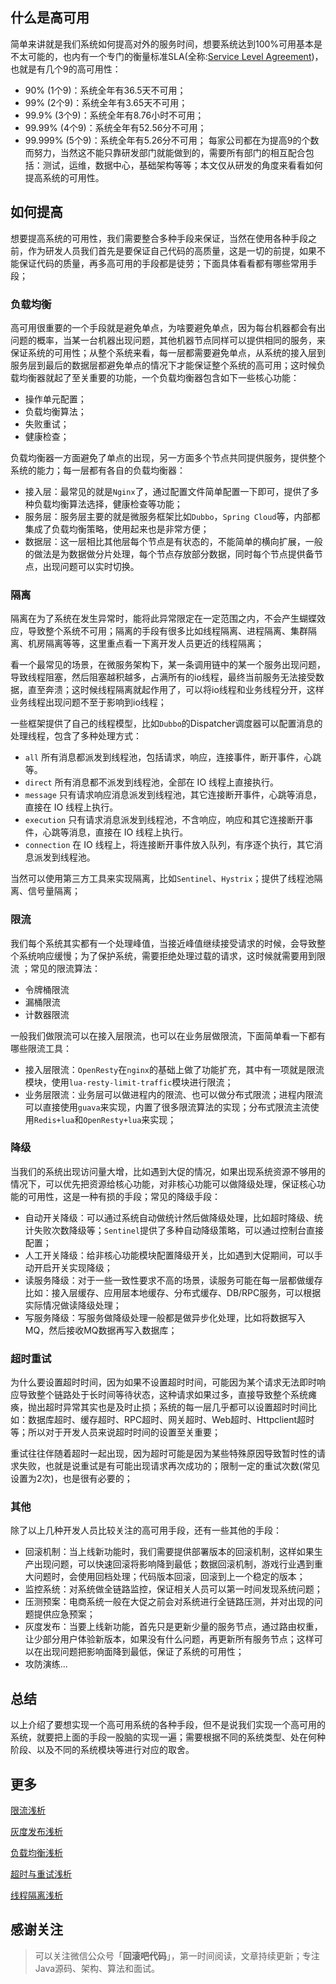﻿## 什么是高可用

简单来讲就是我们系统如何提高对外的服务时间，想要系统达到100%可用基本是不太可能的，也内有一个专门的衡量标准SLA(全称:[Service Level Agreement](https://baike.baidu.com/item/%E6%9C%8D%E5%8A%A1%E7%BA%A7%E5%88%AB%E5%8D%8F%E8%AE%AE/10967493?fromtitle=SLA&fromid=2957862))，也就是有几个9的高可用性：

* 90% (1个9)：系统全年有36.5天不可用；
* 99% (2个9)：系统全年有3.65天不可用；
* 99.9% (3个9)：系统全年有8.76小时不可用；
* 99.99% (4个9)：系统全年有52.56分不可用；
* 99.999% (5个9)：系统全年有5.26分不可用；
  每家公司都在为提高9的个数而努力，当然这不能只靠研发部门就能做到的，需要所有部门的相互配合包括：测试，运维，数据中心，基础架构等等；本文仅从研发的角度来看看如何提高系统的可用性。

## 如何提高

想要提高系统的可用性，我们需要整合多种手段来保证，当然在使用各种手段之前，作为研发人员我们首先是要保证自己代码的高质量，这是一切的前提，如果不能保证代码的质量，再多高可用的手段都是徒劳；下面具体看看都有哪些常用手段；

### 负载均衡

高可用很重要的一个手段就是避免单点，为啥要避免单点，因为每台机器都会有出问题的概率，当某一台机器出现问题，其他机器节点同样可以提供相同的服务，来保证系统的可用性；从整个系统来看，每一层都需要避免单点，从系统的接入层到服务层到最后的数据层都避免单点的情况下才能保证整个系统的高可用；这时候负载均衡器就起了至关重要的功能，一个负载均衡器包含如下一些核心功能：

- 操作单元配置；
- 负载均衡算法；
- 失败重试；
- 健康检查；

负载均衡器一方面避免了单点的出现，另一方面多个节点共同提供服务，提供整个系统的能力；每一层都有各自的负载均衡器：

- 接入层：最常见的就是`Nginx`了，通过配置文件简单配置一下即可，提供了多种负载均衡算法选择，健康检查等功能；
- 服务层：服务层主要的就是微服务框架比如`Dubbo`，`Spring Cloud`等，内部都集成了负载均衡策略，使用起来也是非常方便；
- 数据层：这一层相比其他层每个节点是有状态的，不能简单的横向扩展，一般的做法是为数据做分片处理，每个节点存放部分数据，同时每个节点提供备节点，出现问题可以实时切换。

### 隔离

隔离在为了系统在发生异常时，能将此异常限定在一定范围之内，不会产生蝴蝶效应，导致整个系统不可用；隔离的手段有很多比如线程隔离、进程隔离、集群隔离、机房隔离等等，这里重点看一下离开发人员更近的线程隔离；

看一个最常见的场景，在微服务架构下，某一条调用链中的某一个服务出现问题，导致线程阻塞，然后阻塞越积越多，占满所有的io线程，最终当前服务无法接受数据，直至奔溃；这时候线程隔离就起作用了，可以将io线程和业务线程分开，这样业务线程出现问题不至于影响到io线程；

一些框架提供了自己的线程模型，比如`Dubbo`的Dispatcher调度器可以配置消息的处理线程，包含了多种处理方式：

- `all` 所有消息都派发到线程池，包括请求，响应，连接事件，断开事件，心跳等。
- `direct` 所有消息都不派发到线程池，全部在 IO 线程上直接执行。
- `message` 只有请求响应消息派发到线程池，其它连接断开事件，心跳等消息，直接在 IO 线程上执行。
- `execution` 只有请求消息派发到线程池，不含响应，响应和其它连接断开事件，心跳等消息，直接在 IO 线程上执行。
- `connection` 在 IO 线程上，将连接断开事件放入队列，有序逐个执行，其它消息派发到线程池。

当然可以使用第三方工具来实现隔离，比如`Sentinel`、`Hystrix`；提供了线程池隔离、信号量隔离；

### 限流

我们每个系统其实都有一个处理峰值，当接近峰值继续接受请求的时候，会导致整个系统响应缓慢；为了保护系统，需要拒绝处理过载的请求，这时候就需要用到限流 ；常见的限流算法：

- 令牌桶限流
- 漏桶限流
- 计数器限流

一般我们做限流可以在接入层限流，也可以在业务层做限流，下面简单看一下都有哪些限流工具：

- 接入层限流：`OpenResty`在`nginx`的基础上做了功能扩充，其中有一项就是限流模块，使用`lua-resty-limit-traffic`模块进行限流；
- 业务层限流：业务层可以做进程内的限流、也可以做分布式限流；进程内限流可以直接使用`guava`来实现，内置了很多限流算法的实现；分布式限流主流使用`Redis+lua`和`OpenResty+lua`来实现；

### 降级

当我们的系统出现访问量大增，比如遇到大促的情况，如果出现系统资源不够用的情况下，可以优先把资源给核心功能，对非核心功能可以做降级处理，保证核心功能的可用性，这是一种有损的手段；常见的降级手段：

- 自动开关降级：可以通过系统自动做统计然后做降级处理，比如超时降级、统计失败次数降级等；`Sentinel`提供了多种自动降级策略，可以通过控制台直接配置；
- 人工开关降级：给非核心功能模块配置降级开关，比如遇到大促期间，可以手动开启开关实现降级；
- 读服务降级：对于一些一致性要求不高的场景，读服务可能在每一层都做缓存比如：接入层缓存、应用层本地缓存、分布式缓存、DB/RPC服务，可以根据实际情况做读降级处理；
- 写服务降级：写服务做降级处理一般都是做异步化处理，比如将数据写入MQ，然后接收MQ数据再写入数据库；

### 超时重试

为什么要设置超时时间，因为如果不设置超时时间，可能因为某个请求无法即时响应导致整个链路处于长时间等待状态，这种请求如果过多，直接导致整个系统瘫痪，抛出超时异常其实也是及时止损；系统的每一层几乎都可以设置超时时间比如：数据库超时、缓存超时、RPC超时、网关超时、Web超时、Httpclient超时等；所以对于开发人员来说超时时间的设置至关重要；

重试往往伴随着超时一起出现，因为超时可能是因为某些特殊原因导致暂时性的请求失败，也就是说重试是有可能出现请求再次成功的；限制一定的重试次数(常见设置为2次)，也是很有必要的；

### 其他

除了以上几种开发人员比较关注的高可用手段，还有一些其他的手段：

- 回滚机制：当上线新功能时，我们需要提供部署版本的回滚机制，这样如果生产出现问题，可以快速回滚将影响降到最低；数据回滚机制，游戏行业遇到重大问题时，会使用回档处理；代码版本回滚，回滚到上一个稳定的版本；
- 监控系统：对系统做全链路监控，保证相关人员可以第一时间发现系统问题；
- 压测预案：电商系统一般在大促之前会对系统进行全链路压测，并对出现的问题提供应急预案；
- 灰度发布：当要上线新功能，首先只是更新少量的服务节点，通过路由权重，让少部分用户体验新版本，如果没有什么问题，再更新所有服务节点；这样可以在出现问题把影响面降到最低，保证了系统的可用性；
- 攻防演练...

## 总结

以上介绍了要想实现一个高可用系统的各种手段，但不是说我们实现一个高可用的系统，就要把上面的手段一股脑的实现一遍；需要根据不同的系统类型、处在何种阶段、以及不同的系统模块等进行对应的取舍。

## 更多

[限流浅析](https://juejin.cn/post/6903409460677443591)

[灰度发布浅析](https://juejin.cn/post/6903678421864284174)

[负载均衡浅析](https://juejin.cn/post/6914911007349407751)

[超时与重试浅析](https://juejin.cn/post/6965716513823129630)

[线程隔离浅析](https://juejin.cn/post/6844904161838891016)

## 感谢关注

> 可以关注微信公众号「**回滚吧代码**」，第一时间阅读，文章持续更新；专注Java源码、架构、算法和面试。